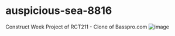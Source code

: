 # auspicious-sea-8816
Construct Week Project of RCT211 - Clone of Basspro.com
![image](https://user-images.githubusercontent.com/98752820/229303922-a468c4b7-2c63-4134-996a-7dd90d0c6dfb.png)
